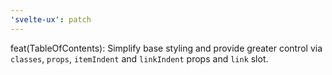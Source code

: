 ```yaml
---
'svelte-ux': patch
---
```


feat(TableOfContents): Simplify base styling and provide greater control via `classes`, `props`, `itemIndent` and `linkIndent` props and `link` slot.
